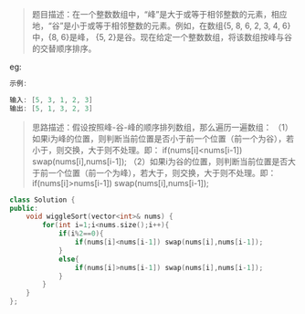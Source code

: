 > 题目描述：在一个整数数组中，“峰”是大于或等于相邻整数的元素，相应地，“谷”是小于或等于相邻整数的元素。例如，在数组{5, 8, 6, 2, 3, 4, 6}中，{8, 6}是峰， {5, 2}是谷。现在给定一个整数数组，将该数组按峰与谷的交替顺序排序。
>

eg:

```java
示例:

输入: [5, 3, 1, 2, 3]
输出: [5, 1, 3, 2, 3]
```

> 思路描述：假设按照峰-谷-峰的顺序排列数组，那么遍历一遍数组：
>  （1）如果i为峰的位置，则判断当前位置是否小于前一个位置（前一个为谷），若小于，则交换，大于则不处理。即： if(nums[i]<nums[i-1]) swap(nums[i],nums[i-1]);
>  （2）如果i为谷的位置，则判断当前位置是否大于前一个位置（前一个为峰），若大于，则交换，大于则不处理。即： if(nums[i]>nums[i-1]) swap(nums[i],nums[i-1]);

```C++
class Solution {
public:
    void wiggleSort(vector<int>& nums) {
        for(int i=1;i<nums.size();i++){
            if(i%2==0){
                if(nums[i]<nums[i-1]) swap(nums[i],nums[i-1]);
            }
            else{
                if(nums[i]>nums[i-1]) swap(nums[i],nums[i-1]);
            }
        }
    }
};

```

